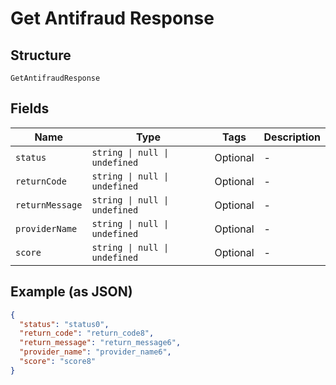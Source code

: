 
# Get Antifraud Response

## Structure

`GetAntifraudResponse`

## Fields

| Name | Type | Tags | Description |
|  --- | --- | --- | --- |
| `status` | `string \| null \| undefined` | Optional | - |
| `returnCode` | `string \| null \| undefined` | Optional | - |
| `returnMessage` | `string \| null \| undefined` | Optional | - |
| `providerName` | `string \| null \| undefined` | Optional | - |
| `score` | `string \| null \| undefined` | Optional | - |

## Example (as JSON)

```json
{
  "status": "status0",
  "return_code": "return_code8",
  "return_message": "return_message6",
  "provider_name": "provider_name6",
  "score": "score8"
}
```

